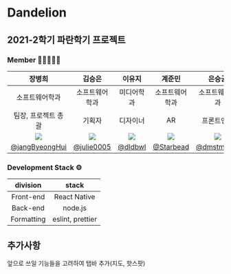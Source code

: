 # Dandelion

## 2021-2학기 파란학기 프로젝트

### Member 👨🏼‍🤝‍👨🏼

|                          장병희                           |                          김승은                           |                          이유지                           |                          계준민                           |                          은승균                          |                          차재명                           |
| :-------------------------------------------------------: | :-------------------------------------------------------: | :-------------------------------------------------------: | :-------------------------------------------------------: | :------------------------------------------------------: | :-------------------------------------------------------: |
|                      소프트웨어학과                       |                      소프트웨어학과                       |                        미디어학과                         |                      소프트웨어학과                       |                      소프트웨어학과                      |                      소프트웨어학과                       |
|                    팀장, 프로젝트 총괄                    |                          기획자                           |                         디자이너                          |                            AR                             |                        프론트엔드                        |                          백엔드                           |
| ![](https://avatars.githubusercontent.com/u/41332873?v=4) | ![](https://avatars.githubusercontent.com/u/52846807?v=4) | ![](https://avatars.githubusercontent.com/u/83522967?v=4) | ![](https://avatars.githubusercontent.com/u/37854961?v=4) | ![](https://avatars.githubusercontent.com/u/2215762?v=4) | ![](https://avatars.githubusercontent.com/u/38166372?v=4) |
|    [@jangByeongHui](https://github.com/jangByeongHui)     |        [@julie0005](https://github.com/julie0005)         |           [@dldbwl](https://github.com/dldbwl)            |         [@Starbead](https://github.com/starbead)          |        [@dmstmdrbs](https://github.com/dmstmdrbs)        |       [@Coreight98](https://github.com/Coreight98)        |

### Development Stack ⚙️

|  division  |      stack       |
| :--------: | :--------------: |
| Front-end  |   React Native   |
|  Back-end  |     node.js      |
| Formatting | eslint, prettier |

## 추가사항
앞으로 쓰일 기능들을 고려하여 탭바 추가(지도, 핫스팟)
